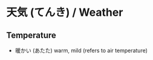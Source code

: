 天気 (てんき) / Weather
=======================

Temperature
-----------
- 暖かい (あたた)    warm, mild (refers to air temperature)

